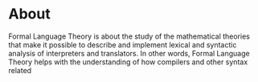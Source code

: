 # About
Formal Language Theory is about the study of the mathematical theories that make it possible to describe and implement lexical and syntactic analysis of interpreters and translators.
In other words, Formal Language Theory helps with the understanding of how compilers and other syntax related 